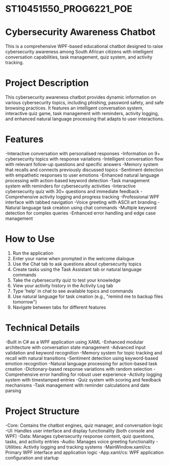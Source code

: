 # ST10451550_PROG6221_POE
# Cybersecurity Awareness Chatbot
This is a comprehensive WPF-based educational chatbot designed to raise cybersecurity awareness among South African citizens with intelligent conversation capabilities, task management, quiz system, and activity tracking.

# Project Description
This cybersecurity awareness chatbot provides dynamic information on various cybersecurity topics, including phishing, password safety, and safe browsing practices. It features an intelligent conversation system, interactive quiz game, task management with reminders, activity logging, and enhanced natural language processing that adapts to user interactions.

# Features
-Interactive conversation with personalised responses
-Information on 9+ cybersecurity topics with response variations
-Intelligent conversation flow with relevant follow-up questions and specific answers
-Memory system that recalls and connects previously discussed topics
-Sentiment detection with empathetic responses to user emotions
-Enhanced natural language processing with action-based keyword detection
-Task management system with reminders for cybersecurity activities
-Interactive cybersecurity quiz with 30+ questions and immediate feedback
-Comprehensive activity logging and progress tracking
-Professional WPF interface with tabbed navigation
-Voice greeting with ASCII art branding
-Natural language task creation using chat commands
-Multiple keyword detection for complex queries
-Enhanced error handling and edge case management

# How to Use
1. Run the application
2. Enter your name when prompted in the welcome dialogue
3. Use the Chat tab to ask questions about cybersecurity topics
4. Create tasks using the Task Assistant tab or natural language commands
5. Take the cybersecurity quiz to test your knowledge
6. View your activity history in the Activity Log tab
7. Type 'help' in chat to see available topics and commands
8. Use natural language for task creation (e.g., "remind me to backup files tomorrow")
9. Navigate between tabs for different features

# Technical Details
-Built in C# as a WPF application using XAML
-Enhanced modular architecture with conversation state management
-Advanced input validation and keyword recognition
-Memory system for topic tracking and recall with natural transitions
-Sentiment detection using keyword-based emotion recognition
-Natural language processing for action-based task creation
-Dictionary-based response variations with random selection
-Comprehensive error handling for robust user experience
-Activity logging system with timestamped entries
-Quiz system with scoring and feedback mechanisms
-Task management with reminder calculations and date parsing

# Project Structure
-Core: Contains the chatbot engines, quiz manager, and conversation logic
-UI: Handles user interface and display functionality (both console and WPF)
-Data: Manages cybersecurity response content, quiz questions, tasks, and activity entries
-Audio: Manages voice greeting functionality
-Utilities: Activity logging and tracking systems
-MainWindow.xaml/cs: Primary WPF interface and application logic
-App.xaml/cs: WPF application configuration and startup